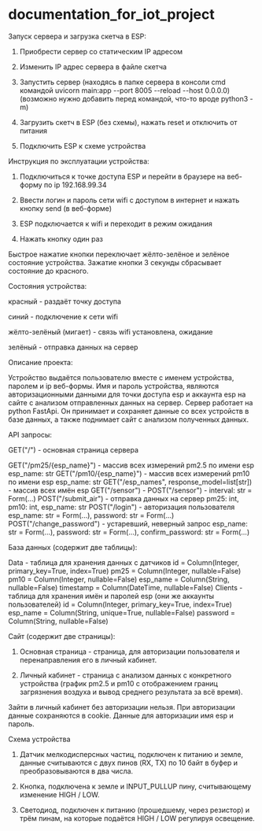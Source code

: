 # documentation_for_iot_project

Запуск сервера и загрузка скетча в ESP:

1) Приобрести сервер со статическим IP адресом

2) Изменить IP адрес сервера в файле скетча

3) Запустить сервер (находясь в папке сервера в консоли cmd командой uvicorn main:app --port 8005 --reload --host 0.0.0.0) (возможно нужно добавить перед командой, что-то вроде python3 -m)

4) Загрузить скетч в ESP (без схемы), нажать reset и отключить от питания

5) Подключить ESP к схеме устройства

Инструкция по эксплуатации устройства:

1) Подключиться к точке доступа ESP и перейти в браузере на веб-форму по ip 192.168.99.34

2) Ввести логин и пароль сети wifi с доступом в интернет и нажать кнопку send (в веб-форме)

3) ESP подключается к wifi и переходит в режим ожидания

4) Нажать кнопку один раз

Быстрое нажатие кнопки переключает жёлто-зелёное и зелёное состояние устройства. Зажатие кнопки 3 секунды сбрасывает состояние до красного.

Состояния устройства:

красный - раздаёт точку доступа

синий - подключение к сети wifi

жёлто-зелёный (мигает) - связь wifi установлена, ожидание

зелёный - отправка данных на сервер

Описание проекта:

Устройство выдаётся пользователю вместе с именем устройства, паролем и ip веб-формы. Имя и пароль устройства, являются авторизационными данными для точки доступа esp и аккаунта esp на сайте с анализом отправленных данных на сервер. Сервер работает на python FastApi. Он принимает и сохраняет данные со всех устройств в базе данных, а также поднимает сайт с анализом полученных данных.

API запросы:

GET("/") - основная страница сервера

GET("/pm25/{esp_name}") - массив всех измерений pm2.5 по имени esp
    esp_name: str
GET("/pm10/{esp_name}") - массив всех измерений pm10 по имени esp
    esp_name: str
GET("/esp_names", response_model=list[str]) - массив всех имён esp
GET("/sensor") - 
POST("/sensor") - 
    interval: str = Form(...)
POST("/submit_air") - отправка данных на сервер
    pm25: int,
    pm10: int,
    esp_name: str
POST("/login") - авторизация пользователя
    esp_name: str = Form(...),
    password: str = Form(...)
POST("/change_password") - устаревший, неверный запрос
    esp_name: str = Form(...),
    password: str = Form(...),
    confirm_password: str = Form(...)

База данных (содержит две таблицы):

Data - таблица для хранения данных с датчиков
    id = Column(Integer, primary_key=True, index=True)
    pm25 = Column(Integer, nullable=False)
    pm10 = Column(Integer, nullable=False)
    esp_name = Column(String, nullable=False)
    timestamp = Column(DateTime, nullable=False)
Clients - таблица для хранения имён и паролей esp (они же аккаунты пользователей)
    id = Column(Integer, primary_key=True, index=True)
    esp_name = Column(String, unique=True, nullable=False)
    password = Column(String, nullable=False)

Сайт (содержит две страницы):

1. Основная страница - страница, для авторизации пользователя и перенаправления его в личный кабинет.

2. Личный кабинет - страница с анализом данных с конкретного устройства (график pm2.5 и pm10 с отображением границ загрязнения воздуха и вывод среднего результата за всё время).

Зайти в личный кабинет без авторизации нельзя. При авторизации данные сохраняются в cookie. Данные для авторизации имя esp и пароль.

Схема устройства

1. Датчик мелкодисперсных частиц, подключен к питанию и земле, данные считываются с двух пинов (RX, TX) по 10 байт в буфер и преобразовываются в два числа.

2. Кнопка, подключена к земле и INPUT_PULLUP пину, считывающему изменение HIGH / LOW.

3. Светодиод, подключен к питанию (прошедшему, через резистор) и трём пинам, на которые подаётся HIGH / LOW регулируя освещение.

